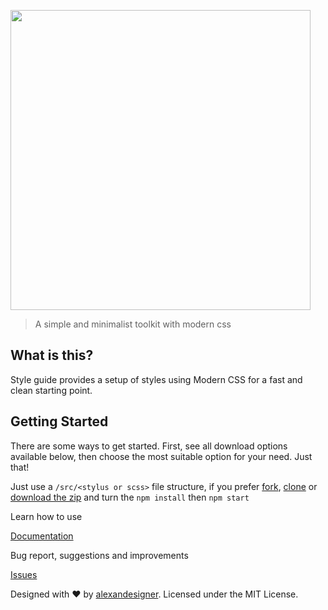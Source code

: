 <p><img src="http://s32.postimg.org/fc2cqmavp/logo.png" width="480" /></p>

> A simple and minimalist toolkit with modern css

## What is this?
Style guide provides a setup of styles using Modern CSS for a fast and clean starting point.

## Getting Started

There are some ways to get started. First, see all download options available below, then choose the most suitable option for your need. Just that!

Just use a `/src/<stylus or scss>` file structure, if you prefer [fork](https://github.com/alexandesigner/style-guide#fork-destination-box), [clone](https://github.com/alexandesigner/style-guide.git) or [download the zip](https://github.com/alexandesigner/style-guide/archive/master.zip) and turn the `npm install` then `npm start` 

Learn how to use

[Documentation](http://alexandesigner.github.io/style-guide/docs)

Bug report, suggestions and improvements

[Issues](https://github.com/alexandesigner/style-guide/issues)

Designed with ♥ by [alexandesigner](https://alexandesigner.com.br). Licensed under the MIT License.


